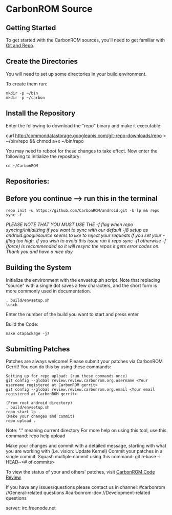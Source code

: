 CarbonROM Source
===================

Getting Started
---------------
To get started with the CarbonROM sources, you'll need to get
familiar with [Git and Repo](http://source.android.com/source/version-control.html).


Create the Directories
----------------------

You will need to set up some directories in your build environment.

To create them run:

    mkdir -p ~/bin
    mkdir -p ~/carbon


Install the Repository
----------------------

Enter the following to download the "repo" binary and make it executable:

curl http://commondatastorage.googleapis.com/git-repo-downloads/repo > ~/bin/repo && chmod a+x ~/bin/repo

You may need to reboot for these changes to take effect. 
Now enter the following to initialize the repository:

    cd ~/CarbonROM


Repositories:
---------------

Before you continue --> run this in the terminal
----------------------------------------
    repo init -u https://github.com/CarbonROM/android.git -b lp && repo sync -f

*PLEASE NOTE THAT YOU MUST USE THE -f flag when repo syncing/initializing if you want to sync with our default -j8 setup as android.googlesource seems to like to reject your requests if you set your -jflag too high. 
if you wish to avoid this issue run it repo sync -j1 otherwise -f (force) is recommended so it will resync the repos it gets error codes on. Thank you and have a nice day.*


Building the System
---------------

Initialize the environment with the envsetup.sh script. Note that replacing "source" with a single dot saves a few characters, and the short form is more commonly used in documentation.

    . build/envsetup.sh
    lunch

Enter the number of the build you want to start and press enter

Build the Code:

    make otapackage -j7

Submitting Patches
------------------
Patches are always welcome!  Please submit your patches via CarbonROM Gerrit!
You can do this by using these commands:

    Setting up for repo upload: (run these commands once)
    git config --global review.review.carbonrom.org.username <Your username registered at CarbonROM gerrit>
    git config --global review.review.carbonrom.org.email <Your email registered at CarbonROM gerrit>

    (From root android directory)
    . build/envsetup.sh
    repo start lp .
    (Make your changes and commit)
    repo upload .

Note: "." meaning current directory
For more help on using this tool, use this command: repo help upload

Make your changes and commit with a detailed message, starting with what you are working with (i.e. vision: Update Kernel)
Commit your patches in a single commit. Squash multiple commit using this command: git rebase -i HEAD~<# of commits>

To view the status of your and others' patches, visit [CarbonROM Code Review](http://review.carbonrom.org/)

If you have any issues/questions please contact us in channel:
 #carbonrom       //General-related questions
 #carbonrom-dev   //Development-related questions

 server: irc.freenode.net
